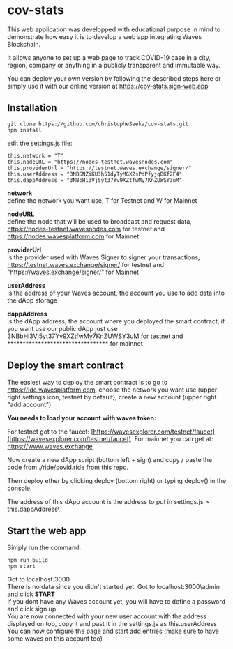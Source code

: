 # cov-stats

This web application was developped with educational purpose in mind to demonstrate how easy it is to develop a web app integrating Waves Blockchain.

It allows anyone to set up a web page to track COVID-19 case in a city, region, company or anything in a publicly transparent and immutable way.

You can deploy your own version by following the described steps here or simply use it with our online version at https://cov-stats.sign-web.app

## Installation

```
git clone https://github.com/christopheSeeka/cov-stats.git
npm install
```

edit the settings.js file:

```
this.network = "T"
this.nodeURL = "https://nodes-testnet.wavesnodes.com"
this.providerUrl = "https://testnet.waves.exchange/signer/"
this.userAddress = "3NBSNZiKU3h51dyTyMGX2sPdPfyjqBKf2F4"
this.dappAddress = "3NBbHi3Vj5yt37Yv9XZtfwMy7KnZUWSY3uM"
```

**network**\
define the network you want use, T for Testnet and W for Mainnet

**nodeURL**\
define the node that will be used to broadcast and request data, https://nodes-testnet.wavesnodes.com for testnet and https://nodes.wavesplatform.com for Mainnet

**providerUrl**\
is the provider used with Waves Signer to signer your transactions, https://testnet.waves.exchange/signer/ for testnet and "https://waves.exchange/signer/" for Mainnet

**userAddress**\
is the address of your Waves account, the account you use to add data into the dApp storage

**dappAddress**\
is the dApp address, the account where you deployed the smart contract, if you want use our public dApp just use 3NBbHi3Vj5yt37Yv9XZtfwMy7KnZUWSY3uM for testnet and ********************************* for mainnet

## Deploy the smart contract

The easiest way to deploy the smart contract is to go to https://ide.wavesplatform.com, choose the network you want use (upper right settings icon, testnet by default), create a new account (upper right "add account")

**You needs to load your account with waves token:**

For testnet got to the faucet: [https://wavesexplorer.com/testnet/faucet](https://wavesexplorer.com/testnet/faucet) &nbsp;For mainnet you can get at: https://www.waves.exchange 

Now create a new dApp script (bottom left + sign) and copy / paste the code from ./ride/covid.ride from this repo.

Then deploy ether by clicking deploy (bottom right) or typing deploy() in the console.

The address of this dApp account is the address to put in settings.js > this.dappAddress\

## Start the web app

Simply run the command:

```
npm run build
npm start
```

Got to localhost:3000\
There is no data since you didn't started yet. Got to localhost:3000\admin and click **START**\
If you dont have any Waves account yet, you will have to define a password and click sign up\
You are now connected with your new user account with the address displayed on top, copy it and past it in the settings.js as this.userAddress\
You can now configure the page and start add entries (make sure to have some waves on this account too)
